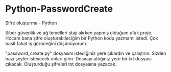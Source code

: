 # Python-PasswordCreate
Şifre oluşturma - Python

Siber güvenlik ve ağ temelleri stajı alırken yapmış olduğum ufak proje. Hocam bana şifre oluşturabileciğim bir Python kodu yazmamı istedi. Çok basit fakat iş görüceğini düşünüyorum.

"password_create.py" dosyasını istediğiniz yere çıkardın ve çalıştırın.
Sizden bazı şeyler isteyecek onları girin.
Dosyayı attığınız yere bir txt dosyası çıkacak. Oluşturduğu şifreleri txt dosyasına yazacak.
